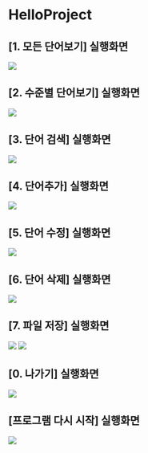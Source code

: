# HelloProject

## [1. 모든 단어보기] 실행화면 <br>
<img src = 'https://github.com/junhyungparker/HelloProject/blob/master/screenshots/Project1%E1%84%8C%E1%85%B5%E1%86%AB%E1%84%92%E1%85%A2%E1%86%BC%E1%84%87%E1%85%A9%E1%84%80%E1%85%A9%E1%84%89%E1%85%A5_img2.png?raw=true'>

## [2. 수준별 단어보기] 실행화면 <br>
<img src = 'https://github.com/junhyungparker/HelloProject/blob/master/screenshots/21700303_박준형_Project1최종보고서_img1.png?raw=true'>

## [3. 단어 검색] 실행화면 <br>
<img src = 'https://github.com/junhyungparker/HelloProject/blob/master/screenshots/21700303_박준형_Project1최종보고서_img2.png?raw=true'>

## [4. 단어추가] 실행화면 <br>
<img src = 'https://github.com/junhyungparker/HelloProject/blob/master/screenshots/Project1%E1%84%8C%E1%85%B5%E1%86%AB%E1%84%92%E1%85%A2%E1%86%BC%E1%84%87%E1%85%A9%E1%84%80%E1%85%A9%E1%84%89%E1%85%A5_img1.png?raw=true'>

## [5. 단어 수정] 실행화면 <br>
<img src = 'https://github.com/junhyungparker/HelloProject/blob/master/screenshots/21700303_박준형_Project1최종보고서_img3.png?raw=true'>

## [6. 단어 삭제] 실행화면 <br>
<img src = 'https://github.com/junhyungparker/HelloProject/blob/master/screenshots/21700303_박준형_Project1최종보고서_img4.png?raw=true'>

## [7. 파일 저장] 실행화면 <br>
<img src = 'https://github.com/junhyungparker/HelloProject/blob/master/screenshots/21700303_박준형_Project1최종보고서_img5.png?raw=true'>
<img src = 'https://github.com/junhyungparker/HelloProject/blob/master/screenshots/21700303_박준형_Project1최종보고서_img6.png?raw=true'>

## [0. 나가기] 실행화면 <br>
<img src = 'https://github.com/junhyungparker/HelloProject/blob/master/screenshots/Project1%E1%84%8C%E1%85%B5%E1%86%AB%E1%84%92%E1%85%A2%E1%86%BC%E1%84%87%E1%85%A9%E1%84%80%E1%85%A9%E1%84%89%E1%85%A5_img3.png?raw=true'>

## [프로그램 다시 시작] 실행화면 <br>
<img src = 'https://github.com/junhyungparker/HelloProject/blob/master/screenshots/21700303_박준형_Project1최종보고서_img7.png?raw=true'>
